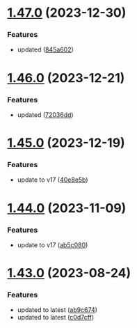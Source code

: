 # [1.47.0](https://github.com/manthanank/learn-angular/compare/v1.46.0...v1.47.0) (2023-12-30)


### Features

* updated ([845a602](https://github.com/manthanank/learn-angular/commit/845a602649a520e73498f159ba13f35d1319f17b))



# [1.46.0](https://github.com/manthanank/learn-angular/compare/v1.45.0...v1.46.0) (2023-12-21)


### Features

* updated ([72036dd](https://github.com/manthanank/learn-angular/commit/72036dd00abcbce884d0192c289141cd7868845d))



# [1.45.0](https://github.com/manthanank/learn-angular/compare/v1.44.0...v1.45.0) (2023-12-19)


### Features

* update to v17 ([40e8e5b](https://github.com/manthanank/learn-angular/commit/40e8e5bd961045164c63b3fb15b0f618e8879c4b))



# [1.44.0](https://github.com/manthanank/learn-angular/compare/v1.43.0...v1.44.0) (2023-11-09)


### Features

* update to v17 ([ab5c080](https://github.com/manthanank/learn-angular/commit/ab5c0801ac96502c419a1ec6a0568b2c0e42c681))



# [1.43.0](https://github.com/manthanank/learn-angular/compare/v1.42.0...v1.43.0) (2023-08-24)


### Features

* updated to latest ([ab9c674](https://github.com/manthanank/learn-angular/commit/ab9c674ca544af80a20dd24539bee0c12d50610f))
* updated to latest ([c0d7cff](https://github.com/manthanank/learn-angular/commit/c0d7cff9bebcd1722ecd8a44f5111423d0a76297))



